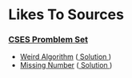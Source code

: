 # Likes To Sources

### [CSES Promblem Set](https://cses.fi/problemset/)

- [Weird Algorithm](https://cses.fi/problemset/task/1068) ([ Solution ](weird_algorithm.cpp))
- [Missing Number](https://cses.fi/problemset/task/1068) ([ Solution ](missing_number.cpp))
